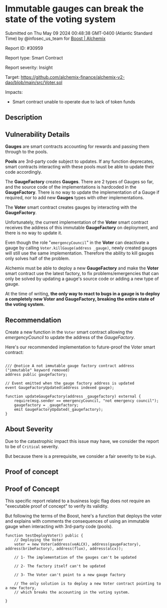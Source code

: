
# Immutable gauges can break the state of the voting system

Submitted on Thu May 09 2024 00:48:38 GMT-0400 (Atlantic Standard Time) by @infosec_us_team for [Boost | Alchemix](https://immunefi.com/bounty/alchemix-boost/)

Report ID: #30959

Report type: Smart Contract

Report severity: Insight

Target: https://github.com/alchemix-finance/alchemix-v2-dao/blob/main/src/Voter.sol

Impacts:
- Smart contract unable to operate due to lack of token funds

## Description
## Vulnerability Details

**Gauges** are smart contracts accounting for rewards and passing them through to the pools.

**Pools** are 3rd-party code subject to updates. If any function deprecates, smart contracts interacting with these pools must be able to update their code accordingly.

The **GaugeFactory** creates **Gauges**. There are 2 types of Gauges so far, and the source code of the implementations is hardcoded in the **GaugeFactory**. There is no way to update the implementation of a Gauge if required, nor to add new **Gauges** types with other implementations.

The **Voter** smart contract creates gauges by interacting with the **GaugeFactory**.

Unfortunately, the current implementation of the **Voter** smart contract receives the address of this immutable **GaugeFactory** on deployment, and there is no way to update it.

Even though the role "`emergencyCouncil`" in the **Voter** can deactivate a gauge by calling `Voter.killGauge(address _gauge)`, newly created gauges will still use the same implementation. Therefore the ability to kill gauges only solves half of the problem.

Alchemix must be able to deploy a new **GaugeFactory** and make the **Voter** smart contract use the latest factory, to fix problems/emergencies that can only be solved by updating a gauge's source code or adding a new type of gauge.

At the time of writing, **the only way to react to bugs in a gauge is to deploy a completely new Voter and GaugeFactory, breaking the entire state of the voting system.**

## Recommendation

Create a new function in the `Voter` smart contract allowing the *emergencyCouncil* to update the address of the *GaugeFactory*.

Here's our recommended implementation to future-proof the Voter smart contract:
```

/// @notice A not immutable gauge factory contract address ("immutable" keyword removed)
address public gaugefactory;

// Event emitted when the gauge factory address is updated
event GaugeFactoryUpdated(address indexed gauge);

function updateGaugeFactory(address _gaugefactory) external {
    require(msg.sender == emergencyCouncil, "not emergency council");
    gaugefactory = _gaugefactory;
    emit GaugeFactoryUpdated(_gaugefactory);
}
```

## About Severity

Due to the catastrophic impact this issue may have, we consider the report to be of `Critical` severity.

But because there is a prerequisite, we consider a fair severity to be `High`.
        
## Proof of concept
## Proof of Concept

This specific report related to a business logic flag does not require an "executable proof of concept" to verify its validity.

But following the terms of the Boost, here's a function that deploys the voter and explains with comments the consequences of using an immutable gauge when interacting with 3rd-party code (pools).
 
```
function testDeployVoter() public {
    // Deploying the Voter
    voter = new Voter(address(veALCX), address(gaugeFactory), address(bribeFactory), address(flux), address(alcx));

    // 1- The implementation of the gauges can't be updated

    // 2- The factory itself can't be updated

    // 3- The Voter can't point to a new gauge factory

    // The only solution is to deploy a new Voter contract pointing to a new factory,
    // which breaks the accounting in the voting system.

}

```